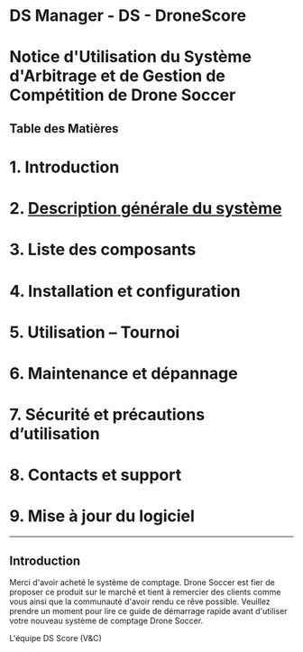 # DS Manager - DS - DroneScore

# Notice d'Utilisation du Système d'Arbitrage et de Gestion de Compétition de Drone Soccer

## Table des Matières

# 1. Introduction 
# 2. [Description générale du système](description.md) 
# 3. Liste des composants 
# 4. Installation et configuration  
# 5. Utilisation – Tournoi 
# 6. Maintenance et dépannage
# 7. Sécurité et précautions d’utilisation 
# 8. Contacts et support 
# 9. Mise à jour du logiciel  

---

## Introduction

Merci d'avoir acheté le système de comptage. Drone Soccer est fier de proposer ce produit sur le marché et tient à remercier des clients comme vous ainsi que la communauté d'avoir rendu ce rêve possible.
Veuillez prendre un moment pour lire ce guide de démarrage rapide avant d'utiliser votre nouveau système de comptage Drone Soccer.

L'équipe DS Score (V&C)
